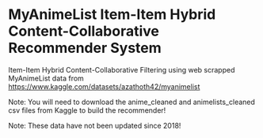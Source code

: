 # MyAnimeList Item-Item Hybrid Content-Collaborative Recommender System

Item-Item Hybrid Content-Collaborative Filtering using web scrapped MyAnimeList data from https://www.kaggle.com/datasets/azathoth42/myanimelist

Note: You will need to download the anime_cleaned and animelists_cleaned csv files from Kaggle to build the recommender!  

Note: These data have not been updated since 2018! 
